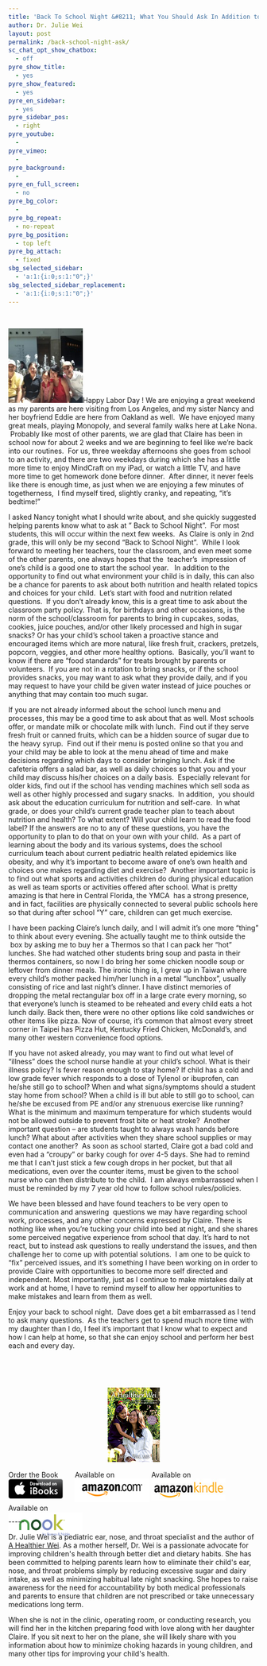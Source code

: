 ```yaml
---
title: 'Back To School Night &#8211; What You Should Ask In Addition to Academics'
author: Dr. Julie Wei
layout: post
permalink: /back-school-night-ask/
sc_chat_opt_show_chatbox:
  - off
pyre_show_title:
  - yes
pyre_show_featured:
  - yes
pyre_en_sidebar:
  - yes
pyre_sidebar_pos:
  - right
pyre_youtube:
  - 
pyre_vimeo:
  - 
pyre_background:
  - 
pyre_en_full_screen:
  - no
pyre_bg_color:
  - 
pyre_bg_repeat:
  - no-repeat
pyre_bg_position:
  - top left
pyre_bg_attach:
  - fixed
sbg_selected_sidebar:
  - 'a:1:{i:0;s:1:"0";}'
sbg_selected_sidebar_replacement:
  - 'a:1:{i:0;s:1:"0";}'
---
```

&nbsp;

[<img class="alignleft size-thumbnail wp-image-789" alt="photo (5)" src="/wp-content/uploads/2013/09/photo-5-150x150.jpg" width="150" height="150" />][1]Happy Labor Day ! We are enjoying a great weekend as my parents are here visiting from Los Angeles, and my sister Nancy and her boyfriend Eddie are here from Oakland as well.  We have enjoyed many great meals, playing Monopoly, and several family walks here at Lake Nona.  Probably like most of other parents, we are glad that Claire has been in school now for about 2 weeks and we are beginning to feel like we&#8217;re back into our routines.  For us, three weekday afternoons she goes from school to an activity, and there are two weekdays during which she has a little more time to enjoy MindCraft on my iPad, or watch a little TV, and have more time to get homework done before dinner.  After dinner, it never feels like there is enough time, as just when we are enjoying a few minutes of togetherness,  I find myself tired, slightly cranky, and repeating, &#8220;it&#8217;s bedtime!&#8221;

I asked Nancy tonight what I should write about, and she quickly suggested helping parents know what to ask at &#8221; Back to School Night&#8221;.  For most students, this will occur within the next few weeks.  As Claire is only in 2nd grade, this will only be my second &#8220;Back to School Night&#8221;.  While I look forward to meeting her teachers, tour the classroom, and even meet some of the other parents, one always hopes that the  teacher&#8217;s  impression of one&#8217;s child is a good one to start the school year.   In addition to the opportunity to find out what environment your child is in daily, this can also be a chance for parents to ask about both nutrition and health related topics and choices for your child.  Let&#8217;s start with food and nutrition related questions.  If you don&#8217;t already know, this is a great time to ask about the classroom party policy. That is, for birthdays and other occasions, is the norm of the school/classroom for parents to bring in cupcakes, sodas, cookies, juice pouches, and/or other likely processed and high in sugar snacks? Or has your child&#8217;s school taken a proactive stance and encouraged items which are more natural, like fresh fruit, crackers, pretzels, popcorn, veggies, and other more healthy options.  Basically, you&#8217;ll want to know if there are &#8220;food standards&#8221; for treats brought by parents or volunteers.  If you are not in a rotation to bring snacks, or if the school provides snacks, you may want to ask what they provide daily, and if you may request to have your child be given water instead of juice pouches or anything that may contain too much sugar.

If you are not already informed about the school lunch menu and processes, this may be a good time to ask about that as well. Most schools offer, or mandate milk or chocolate milk with lunch.  Find out if they serve fresh fruit or canned fruits, which can be a hidden source of sugar due to the heavy syrup.  Find out if their menu is posted online so that you and your child may be able to look at the menu ahead of time and make decisions regarding which days to consider bringing lunch. Ask if the cafeteria offers a salad bar, as well as daily choices so that you and your child may discuss his/her choices on a daily basis.  Especially relevant for older kids, find out if the school has vending machines which sell soda as well as other highly processed and sugary snacks.  In addition,  you should ask about the education curriculum for nutrition and self-care.  In what grade, or does your child&#8217;s current grade teacher plan to teach about nutrition and health? To what extent? Will your child learn to read the food label? If the answers are no to any of these questions, you have the opportunity to plan to do that on your own with your child.  As a part of learning about the body and its various systems, does the school curriculum teach about current pediatric health related epidemics like obesity, and why it&#8217;s important to become aware of one&#8217;s own health and choices one makes regarding diet and exercise?  Another important topic is to find out what sports and activities children do during physical education as well as team sports or activities offered after school. What is pretty amazing is that here in Central Florida, the YMCA  has a strong presence, and in fact, facilities are physically connected to several public schools here so that during after school &#8220;Y&#8221; care, children can get much exercise.

I have been packing Claire&#8217;s lunch daily, and I will admit it&#8217;s one more &#8220;thing&#8221; to think about every evening. She actually taught me to think outside the  box by asking me to buy her a Thermos so that I can pack her &#8220;hot&#8221; lunches. She had watched other students bring soup and pasta in their thermos containers, so now I do bring her some chicken noodle soup or leftover from dinner meals. The ironic thing is, I grew up in Taiwan where every child&#8217;s mother packed him/her lunch in a metal &#8220;lunchbox&#8221;, usually consisting of rice and last night&#8217;s dinner. I have distinct memories of dropping the metal rectangular box off in a large crate every morning, so that everyone&#8217;s lunch is steamed to be reheated and every child eats a hot lunch daily. Back then, there were no other options like cold sandwiches or other items like pizza. Now of course, it&#8217;s common that almost every street corner in Taipei has Pizza Hut, Kentucky Fried Chicken, McDonald&#8217;s, and many other western convenience food options.

If you have not asked already, you may want to find out what level of &#8220;illness&#8221; does the school nurse handle at your child&#8217;s school. What is their illness policy? Is fever reason enough to stay home? If child has a cold and low grade fever which responds to a dose of Tylenol or ibuprofen, can he/she still go to school? When and what signs/symptoms should a student stay home from school? When a child is ill but able to still go to school, can he/she be excused from PE and/or any strenuous exercise like running?   What is the minimum and maximum temperature for which students would not be allowed outside to prevent frost bite or heat stroke?  Another important question &#8211; are students taught to always wash hands before lunch? What about after activities when they share school supplies or may contact one another?  As soon as school started, Claire got a bad cold and even had a &#8220;croupy&#8221; or barky cough for over 4-5 days. She had to remind me that I can&#8217;t just stick a few cough drops in her pocket, but that all medications, even over the counter items, must be given to the school nurse who can then distribute to the child.  I am always embarrassed when I must be reminded by my 7 year old how to follow school rules/policies.

We have been blessed and have found teachers to be very open to communication and answering  questions we may have regarding school work, processes, and any other concerns expressed by Claire. There is nothing like when you&#8217;re tucking your child into bed at night, and she shares some perceived negative experience from school that day. It&#8217;s hard to not react, but to instead ask questions to really understand the issues, and then challenge her to come up with potential solutions.  I am one to be quick to &#8220;fix&#8221; perceived issues, and it&#8217;s something I have been working on in order to provide Claire with opportunities to become more self directed and independent. Most importantly, just as I continue to make mistakes daily at work and at home, I have to remind myself to allow her opportunities to make mistakes and learn from them as well.

Enjoy your back to school night.  Dave does get a bit embarrassed as I tend to ask many questions.  As the teachers get to spend much more time with my daughter than I do, I feel it&#8217;s important that I know what to expect and how I can help at home, so that she can enjoy school and perform her best each and every day.

&nbsp;

&nbsp;

<span style="width:105px;display:table;margin:0 auto;"><a href="the-book/"><img src="/wp-content/uploads/2014/04/AHealthierWei_cover_150.png" /></a></span>

<p style="height:80px">
  <span style="width:130px;display:inline-block;vertical-align:top;"> Order the Book <a href="https://itunes.apple.com/us/book/a-healthier-wei/id806784060?ls=1&mt=11#" target="_blank" > <img class="size-full wp-image-944" alt="Apple iBooks" title="Apple iBooks" src="/wp-content/uploads/2014/02/Download_on_iBooks_Badge_US-UK_110x40_090513.png" width="110" height="40" /></a> </span> <span style="width:150px;display:inline-block;vertical-align:top;">Available on <a href="http://amzn.to/1fSNqeb" target="_blank" > <img class="size-full wp-image-945" alt="Amazon.com" title="Amazon.com" src="/wp-content/uploads/2014/02/amazon_com_logo_160.jpg" width="160" height="47" /> </a> </span> <span  style="width:150px;display:inline-block;vertical-align:top;">Available on <a href="http://amzn.to/1eHEfNl" target="_blank" > <img class="size-full wp-image-946" alt="Amazon Kindle" title="Amazon Kindle" src="/wp-content/uploads/2014/02/kindle_logo_160.jpg" width="160" height="43" /> </a> </span> <span style="width:150px;display:inline-block;vertical-align:top;">Available on <a href="http://www.barnesandnoble.com/w/a-healthier-wei-julie-wei/1118260302?ean=2940148244592&itm=1&usri=2940148244592" target="_blank" > <img class="size-full wp-image-947" alt="Nook" title="Nook" src="/wp-content/uploads/2014/02/nook_logo_160.png" width="160" height="52" /></a> </span>
</p>

\-----

Dr. Julie Wei is a pediatric ear, nose, and throat specialist and the author of [A Healthier Wei][2]. As a mother herself, Dr. Wei is a passionate advocate for improving children's health through better diet and dietary habits. She has been committed to helping parents learn how to eliminate their child's ear, nose, and throat problems simply by reducing excessive sugar and dairy intake, as well as minimizing habitual late night snacking. She hopes to raise awareness for the need for accountability by both medical professionals and parents to ensure that children are not prescribed or take unnecessary medications long term. 

When she is not in the clinic, operating room, or conducting research, you will find her in the kitchen preparing food with love along with her daughter Claire. If you sit next to her on the plane, she will likely share with you information about how to minimize choking hazards in young children, and many other tips for improving your child's health.

 [1]: wp-content/uploads/2013/09/photo-5.jpg
 [2]: the-book